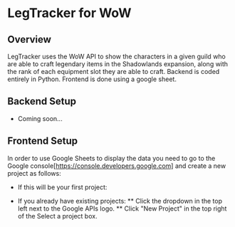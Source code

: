 # LegTracker for WoW

## Overview

LegTracker uses the WoW API to show the characters in a given guild who are able to craft legendary items in the Shadowlands expansion, along with the rank of each equipment slot they are able to craft. Backend is coded entirely in Python. Frontend is done using a google sheet.

## Backend Setup
* Coming soon...

## Frontend Setup

In order to use Google Sheets to display the data you need to go to the Google console[https://console.developers.google.com] and create a new project as follows:
* If this will be your first project:

* If you already have existing projects:
** Click the dropdown in the top left next to the Google APIs logo.
** Click "New Project" in the top right of the Select a project box.